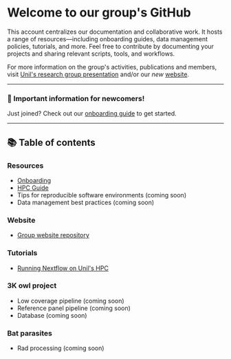 # Welcome to our group's GitHub

This account centralizes our documentation and collaborative work. It hosts a range of resources—including onboarding guides, data management policies, tutorials, and more.
Feel free to contribute by documenting your projects and sharing relevant scripts, tools, and workflows.

For more information on the group's activities, publications and members, visit [Unil's research group presentation](https://www.unil.ch/dee/en/home/menuinst/research/research-groups/goudet-group.html) and/or our *new* [website](https://goudetgroup.github.io/GoudetWebsite).

---

### 🔰 Important information for newcomers!

Just joined? Check out our [onboarding guide](https://github.com/JGoudetGroup/Resources/blob/main/Onboarding.md) to get started.

---

## 📚 Table of contents

### Resources

- [Onboarding](https://github.com/JGoudetGroup/Resources/blob/main/Onboarding.md)
- [HPC Guide](https://github.com/JGoudetGroup/Resources/blob/main/Guide_to_HPC_at_Unil.md)
- Tips for reproducible software environments (coming soon)
- Data management best practices (coming soon)

### Website
- [Group website repository](https://github.com/JGoudetGroup/GoudetWebsite)

### Tutorials

- [Running Nextflow on Unil's HPC](https://github.com/m-bachmann/nextflow-on-slurm)

### 3K owl project

- Low coverage pipeline (coming soon)
- Reference panel pipeline (coming soon)
- Database (coming soon)

### Bat parasites

- Rad processing (coming soon)